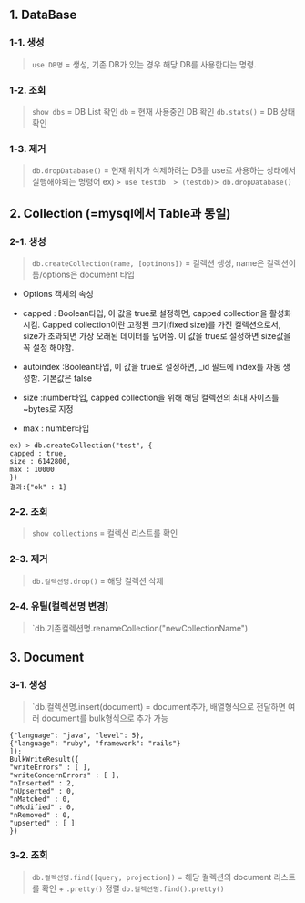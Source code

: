 ## 1. DataBase
### 1-1. 생성
> `use DB명` = 생성, 기존 DB가 있는 경우 해당 DB를 사용한다는 명령.

### 1-2. 조회
> `show dbs` = DB List 확인
> `db` = 현재 사용중인 DB 확인
> `db.stats()` = DB 상태확인

### 1-3. 제거
> `db.dropDatabase()` = 현재 위치가 삭제하려는 DB를 use로 사용하는 상태에서 실행해야되는 명령어
ex) ```> use testdb  > (testdb)> db.dropDatabase()```



## 2. Collection (=mysql에서 Table과 동일)
### 2-1. 생성
> `db.createCollection(name, [optinons])` = 컬렉션 생성, name은 컬랙션이름/options은 document 타입
- Options 객체의 속성
- capped : Boolean타입, 이 값을 true로 설정하면, capped collection을 활성화 시킴.
Capped collection이란 고정된 크기(fixed size)를 가진 컬렉션으로서, size가 초과되면 가장 오래된 데이터를 덮어씀. 이 값을 true로 설정하면 size값을 꼭 설정 해야함.

- autoindex :Boolean타입, 이 값을 true로 설정하면, _id 필드에 index를 자동 생성함. 기본값은 false 

- size :number타입, capped collection을 위해 해당 컬렉션의 최대 사이즈를 ~bytes로 지정 

- max : number타입
```
ex) > db.createCollection("test", {
capped : true,
size : 6142800,
max : 10000
})
결과:{"ok" : 1}
```
 
### 2-2. 조회
> `show collections` = 컬렉션 리스트를 확인

### 2-3. 제거
> `db.컬렉션명.drop()` = 해당 컬렉션 삭제

### 2-4. 유틸(컬렉션명 변경)
> `db.기존컬렉션명.renameCollection("newCollectionName") 


## 3. Document
### 3-1. 생성
> `db.컬렉션명.insert(document) = document추가, 배열형식으로 전달하면 여러 document를 bulk형식으로 추가 가능
```ex)> db.books.insert([
{"language": "java", "level": 5},
{"language": "ruby", "framework": "rails"}
]);
BulkWriteResult({
"writeErrors" : [ ],
"writeConcernErrors" : [ ],
"nInserted" : 2,
"nUpserted" : 0,
"nMatched" : 0,
"nModified" : 0,
"nRemoved" : 0,
"upserted" : [ ]
})
```

### 3-2. 조회
> `db.컬렉션명.find([query, projection])` = 해당 컬렉션의 document 리스트를 확인 + `.pretty()` 정렬
> `db.컬렉션명.find().pretty()`
